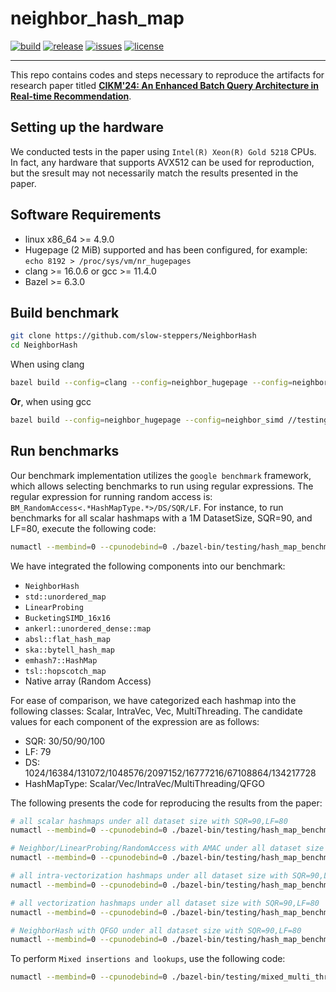 # neighbor\_hash\_map

[![build](https://github.com/slow-steppers/NeighborHash/actions/workflows/c-cpp.yml/badge.svg)](https://github.com/slow-steppers/NeighborHash/actions?query=workflow%3Abuild)
[![release](https://img.shields.io/github/v/release/slow-steppers/NeighborHash)](https://github.com/slow-steppers/NeighborHash/releases/latest)
[![issues](https://img.shields.io/github/issues/slow-steppers/NeighborHash?color=yellow)](https://github.com/slow-steppers/NeighborHash/issues?q=is%3Aopen+is%3Aissue)
[![license](https://img.shields.io/github/license/slow-steppers/NeighborHash)](https://github.com/slow-steppers/NeighborHash/blob/master/LICENSE)

----

This repo contains codes and steps necessary to reproduce the artifacts for research paper titled [**CIKM'24: An Enhanced Batch Query Architecture in Real-time Recommendation**](https://dl.acm.org/doi/10.1145/3627673.3680034).

## Setting up the hardware

We conducted tests in the paper using `Intel(R) Xeon(R) Gold 5218` CPUs. In fact, any hardware that supports AVX512 can be used for reproduction, but the sresult may not necessarily match the results presented in the paper.

## Software Requirements

* linux x86\_64 >= 4.9.0
* Hugepage (2 MiB) supported and has been configured, for example: `echo 8192 > /proc/sys/vm/nr_hugepages`
* clang >= 16.0.6 or gcc >= 11.4.0
* Bazel >= 6.3.0

## Build benchmark

```bash
git clone https://github.com/slow-steppers/NeighborHash
cd NeighborHash
```

When using clang
```bash
bazel build --config=clang --config=neighbor_hugepage --config=neighbor_simd //testing:all
```

**Or**, when using gcc
```bash
bazel build --config=neighbor_hugepage --config=neighbor_simd //testing:all
```

## Run benchmarks

Our benchmark implementation utilizes the `google benchmark` framework, which allows selecting benchmarks to run using regular expressions.
The regular expression for running random access is: `BM_RandomAccess<.*HashMapType.*>/DS/SQR/LF`.
For instance, to run benchmarks for all scalar hashmaps with a 1M DatasetSize, SQR=90, and LF=80, execute the following code:

```bash
numactl --membind=0 --cpunodebind=0 ./bazel-bin/testing/hash_map_benchmark --benchmark_filter="BM_RandomAccess<.*Scalar.*uniform>/1048576/90/79"
```


We have integrated the following components into our benchmark:
- `NeighborHash`
- `std::unordered_map`
- `LinearProbing`
- `BucketingSIMD_16x16`
- `ankerl::unordered_dense::map`
- `absl::flat_hash_map`
- `ska::bytell_hash_map`
- `emhash7::HashMap`
- `tsl::hopscotch_map`
- Native array (Random Access)


For ease of comparison, we have categorized each hashmap into the following classes: Scalar, IntraVec, Vec, MultiThreading.
The candidate values for each component of the expression are as follows:
- SQR: 30/50/90/100
- LF: 79
- DS: 1024/16384/131072/1048576/2097152/16777216/67108864/134217728
- HashMapType: Scalar/Vec/IntraVec/MultiThreading/QFGO


The following presents the code for reproducing the results from the paper:

```bash
# all scalar hashmaps under all dataset size with SQR=90,LF=80
numactl --membind=0 --cpunodebind=0 ./bazel-bin/testing/hash_map_benchmark --benchmark_filter="BM_RandomAccess<.*Scalar.*>/.*/90/79"

# Neighbor/LinearProbing/RandomAccess with AMAC under all dataset size with SQR=90,LF=80
numactl --membind=0 --cpunodebind=0 ./bazel-bin/testing/hash_map_benchmark --benchmark_filter="BM_RandomAccess<(Neighbor|LinearProbing|Array).*uniform.*AMAC.*>/.*/90/79$"

# all intra-vectorization hashmaps under all dataset size with SQR=90,LF=80
numactl --membind=0 --cpunodebind=0 ./bazel-bin/testing/hash_map_benchmark --benchmark_filter="BM_RandomAccess<.*IntraVec.*>/.*/90/79"

# all vectorization hashmaps under all dataset size with SQR=90,LF=80
numactl --membind=0 --cpunodebind=0 ./bazel-bin/testing/hash_map_benchmark --benchmark_filter="BM_RandomAccess<.*Vec.*>/.*/90/79"

# NeighborHash with QFGO under all dataset size with SQR=90,LF=80
numactl --membind=0 --cpunodebind=0 ./bazel-bin/testing/hash_map_benchmark --benchmark_filter="BM_RandomAccess<.*QFGO.*>/.*/90/79"
```

To perform `Mixed insertions and lookups`, use the following code:
```bash
numactl --membind=0 --cpunodebind=0 ./bazel-bin/testing/mixed_multi_threading
```

